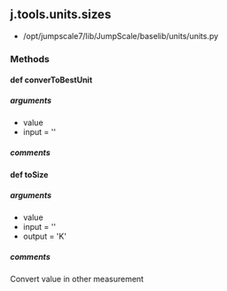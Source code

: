 ## j.tools.units.sizes

- /opt/jumpscale7/lib/JumpScale/baselib/units/units.py

### Methods

#### def converToBestUnit 
##### arguments

- value
- input = ''

##### comments

#### def toSize 
##### arguments

- value
- input = ''
- output = 'K'

##### comments

Convert value in other measurement

